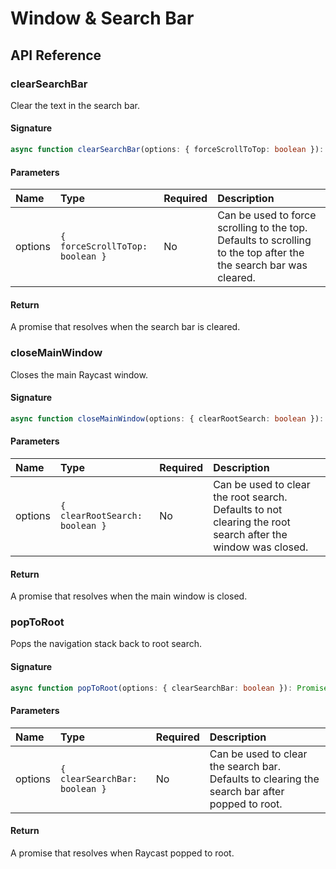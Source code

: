 # Window & Search Bar

## API Reference

### clearSearchBar

Clear the text in the search bar.

#### Signature

```typescript
async function clearSearchBar(options: { forceScrollToTop: boolean }): Promise<void>
```

#### Parameters

| Name | Type | Required | Description |
| :--- | :--- | :--- | :--- |
| options | `{ forceScrollToTop: boolean }` | No | Can be used to force scrolling to the top. Defaults to scrolling to the top after the the search bar was cleared. |

#### Return

A promise that resolves when the search bar is cleared.

### closeMainWindow

Closes the main Raycast window.

#### Signature

```typescript
async function closeMainWindow(options: { clearRootSearch: boolean }): Promise<void>
```

#### Parameters

| Name | Type | Required | Description |
| :--- | :--- | :--- | :--- |
| options | `{ clearRootSearch: boolean }` | No | Can be used to clear the root search. Defaults to not clearing the root search after the window was closed. |

#### Return

A promise that resolves when the main window is closed.

### popToRoot

Pops the navigation stack back to root search.

#### Signature

```typescript
async function popToRoot(options: { clearSearchBar: boolean }): Promise<void>
```

#### Parameters

| Name | Type | Required | Description |
| :--- | :--- | :--- | :--- |
| options | `{ clearSearchBar: boolean }` | No | Can be used to clear the search bar. Defaults to clearing the search bar after popped to root. |

#### Return

A promise that resolves when Raycast popped to root.

